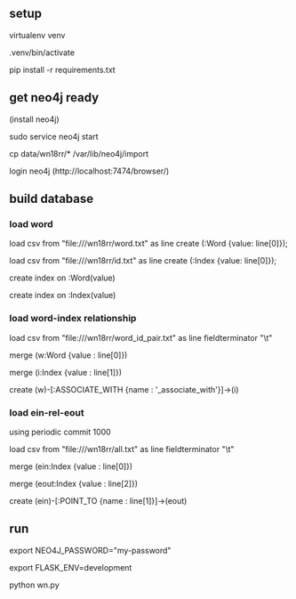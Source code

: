 ## setup 

virtualenv venv

.venv/bin/activate

pip install -r requirements.txt

## get neo4j ready

(install neo4j)

sudo service neo4j start

cp data/wn18rr/\* /var/lib/neo4j/import

login neo4j (http://localhost:7474/browser/)

## build database

### load word

load csv from "file:///wn18rr/word.txt" as line create (:Word {value: line[0]});

load csv from "file:///wn18rr/id.txt" as line create (:Index {value: line[0]});

create index on :Word(value)

create index on :Index(value)

### load word-index relationship

load csv from "file:///wn18rr/word\_id\_pair.txt" as line fieldterminator "\t"

merge (w:Word {value : line[0]})

merge (i:Index {value : line[1]})

create (w)-[:ASSOCIATE\_WITH {name : '_associate_with'}]->(i)


### load ein-rel-eout 

using periodic commit 1000

load csv from "file:///wn18rr/all.txt" as line fieldterminator "\t"

merge (ein:Index {value : line[0]})

merge (eout:Index {value : line[2]})

create (ein)-[:POINT\_TO {name : line[1]}]->(eout)

## run 

export NEO4J\_PASSWORD="my-password"

export FLASK\_ENV=development

python wn.py

